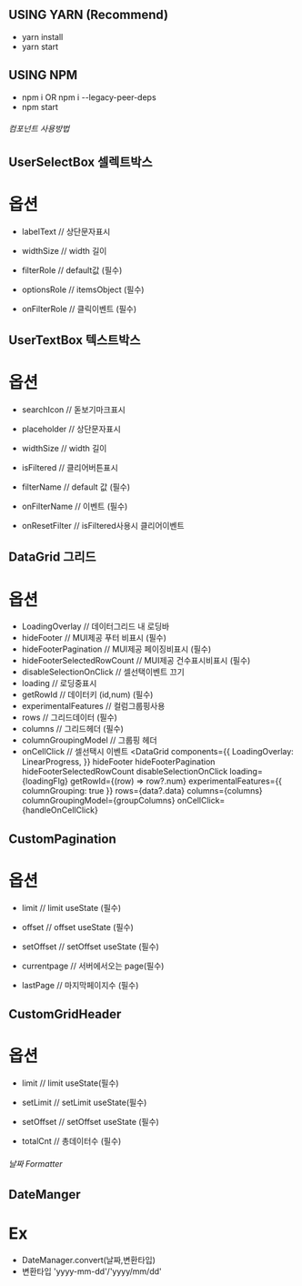 ## USING YARN (Recommend)

- yarn install
- yarn start

## USING NPM

- npm i OR npm i --legacy-peer-deps
- npm start

###### 컴포넌트 사용방법

## UserSelectBox 셀렉트박스

# 옵션

- labelText // 상단문자표시
- widthSize // width 길이
- filterRole // default값 (필수)
- optionsRole // itemsObject (필수)
- onFilterRole // 클릭이벤트 (필수)

  <UserSelectBox
      labelText='검색어'
      widthSize={250}
      filterRole={searchRole}
      optionsRole={searchItems}
      onFilterRole={handleSearchRole}
  />

## UserTextBox 텍스트박스

# 옵션

- searchIcon // 돋보기마크표시
- placeholder // 상단문자표시
- widthSize // width 길이
- isFiltered // 클리어버튼표시
- filterName // default 값 (필수)
- onFilterName // 이벤트 (필수)
- onResetFilter // isFiltered사용시 클리어이벤트

  <UserTextBox
    searchIcon
    placeholder="검색어입력"
    widthSize={450}
    isFiltered={isFiltered}
    filterName={searchName} 
    onFilterName={handleSearchName}
    onResetFilter={handleResetFilter}
  />

## DataGrid 그리드

# 옵션

- LoadingOverlay // 데이터그리드 내 로딩바
- hideFooter // MUI제공 푸터 비표시 (필수)
- hideFooterPagination // MUI제공 페이징비표시 (필수)
- hideFooterSelectedRowCount // MUI제공 건수표시비표시 (필수)
- disableSelectionOnClick // 셀선택이벤트 끄기
- loading // 로딩중표시
- getRowId // 데이터키 (id,num) (필수)
- experimentalFeatures // 컬럼그룹핑사용
- rows // 그리드데이터 (필수)
- columns // 그리드헤더 (필수)
- columnGroupingModel // 그룹핑 헤더
- onCellClick // 셀선택시 이벤트
  <DataGrid
  components={{
    LoadingOverlay: LinearProgress,
  }}
  hideFooter
  hideFooterPagination
  hideFooterSelectedRowCount
  disableSelectionOnClick
  loading={loadingFlg}
  getRowId={(row) => row?.num}
  experimentalFeatures={{ columnGrouping: true }}
  rows={data?.data}
  columns={columns}
  columnGroupingModel={groupColumns}
  onCellClick={handleOnCellClick}

## CustomPagination

# 옵션

- limit // limit useState (필수)
- offset // offset useState (필수)
- setOffset // setOffset useState (필수)
- currentpage // 서버에서오는 page(필수)
- lastPage // 마지막페이지수 (필수)

  <CustomPagination
      limit={limit}
      offset={offset}
      setOffset={setOffset}
      currentpage={data?.page.page}
      lastPage={data?.page.lastPage}
  />

## CustomGridHeader

# 옵션

- limit // limit useState(필수)
- setLimit // setLimit useState(필수)
- setOffset // setOffset useState (필수)
- totalCnt // 총데이터수 (필수)

  <CustomGridHeader 
      limit={limit}
      setLimit={setLimit}
      setOffset = {setOffset}
      totalCnt={data?.page?.total}
  />

###### 날짜 Formatter

## DateManger

# Ex

- DateManager.convert(날짜,변환타입)
- 변환타입 'yyyy-mm-dd'/'yyyy/mm/dd'
